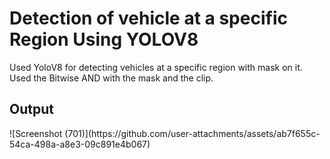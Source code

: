 <H1>Detection of vehicle at a specific Region Using YOLOV8</H1>
Used YoloV8 for detecting vehicles at a specific region with mask on it.<br>
Used the Bitwise AND with the mask and the clip.<br>
<H2>Output</H2>
![Screenshot (701)](https://github.com/user-attachments/assets/ab7f655c-54ca-498a-a8e3-09c891e4b067)
